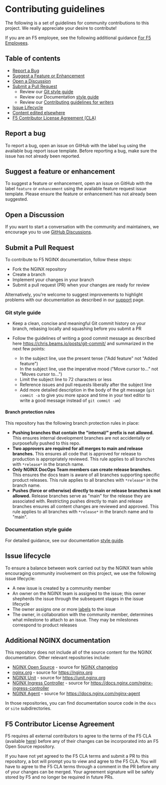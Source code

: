 # Contributing guidelines

The following is a set of guidelines for community contributions to this
project. We really appreciate your desire to contribute!

If you are an F5 employee, see the following additional guidance [For F5 Employees](./F5-NGINX-team-notes.md).

## Table of contents

- [Report a Bug](#report-a-bug)
- [Suggest a Feature or Enhancement](#suggest-a-feature-or-enhancement)
- [Open a Discussion](#open-a-discussion)
- [Submit a Pull Request](#submit-a-pull-request)
  - Review our [Git style guide](#git-style-guide)
  - Review our Documentation [style guide](./templates/style-guide.md)
  - Review our [Contributing guidelines for writers](./CONTRIBUTING_DOCS.md)
- [Issue Lifecycle](#issue-lifecycle)
- [Content edited elsewhere](#content-edited-elsewhere)
- [F5 Contributor License Agreement (CLA)](#f5-contributor-license-agreement)

## Report a bug

To report a bug, open an issue on GitHub with the label `bug` using the
available bug report issue template. Before reporting a bug, make sure the
issue has not already been reported.

## Suggest a feature or enhancement

To suggest a feature or enhancement, open an issue on GitHub with the label
`feature` or `enhancement` using the available feature request issue template.
Please ensure the feature or enhancement has not already been suggested.

## Open a Discussion

If you want to start a conversation with the community and maintainers,
we encourage you to use
[GitHub Discussions](https://github.com/nginx/documentation/discussions).

## Submit a Pull Request

To contribute to F5 NGINX documentation, follow these steps:

- Fork the NGINX repository
- Create a branch
- Implement your changes in your branch
- Submit a pull request (PR) when your changes are ready for review

Alternatively, you're welcome to suggest improvements to highlight problems with
our documentation as described in our [support](./SUPPORT.md) page.

### Git style guide

- Keep a clean, concise and meaningful Git commit history on your branch, rebasing locally and squashing before you submit a PR
- Follow the guidelines of writing a good commit message as described here <https://chris.beams.io/posts/git-commit/>
  and summarized in the next few points:

  - In the subject line, use the present tense ("Add feature" not "Added feature")
  - In the subject line, use the imperative mood ("Move cursor to..." not "Moves cursor to...")
  - Limit the subject line to 72 characters or less
  - Reference issues and pull requests liberally after the subject line
  - Add more detailed description in the body of the git message (`git commit -a` to give you more space and time in
    your text editor to write a good message instead of `git commit -am`)

#### Branch protection rules

This repository has the following branch protection rules in place:

- **Pushing branches that contain the "internal/" prefix is not allowed.** This ensures internal development branches are not accidentally or purposefully pushed to this repo.
- **Two approvers are required for all merges to main and release branches.** This ensures all code that is approved for release to production is appropriately reviewed. This rule applies to all branches with `*release*` in the branch name.
- **Only NGINX DocOps Team members can create release branches.** This ensures the docs team is aware of all branches supporting specific product releases. This rule applies to all branches with `*release*` in the branch name.
- **Pushes (force or otherwise) directly to main or release branches is not allowed.** Release branches serve as "main" for the release they are associated with. Restricting pushes directly to main and release branches ensures all content changes are reviewed and approved. This rule applies to all branches with `*release*` in the branch name and to "main".

### Documentation style guide

For detailed guidance, see our documentation [style guide](./templates/style-guide.md).

## Issue lifecycle

To ensure a balance between work carried out by the NGINX team while encouraging community involvement on this project, we use the following
issue lifecycle:

- A new issue is created by a community member
- An owner on the NGINX team is assigned to the issue; this owner shepherds the issue through the subsequent stages in the issue lifecycle
- The owner assigns one or more [labels](https://github.com/nginxinc/oss-docs/issues/labels) to the issue
- The owner, in collaboration with the community member, determines what milestone to attach to an issue. They may be milestones correspond to product releases

## Additional NGINX documentation

This repository does not include all of the source content for the NGINX documentation. Other relevant repositories include:

- [NGINX Open Source](https://github.com/nginx/nginx) - source for [NGINX changelog](https://nginx.org/en/CHANGES)
- [nginx.org](https://github.com/nginx/nginx.org) - source for https://nginx.org
- [NGINX Unit](https://github.com/nginx/unit) - source for https://unit.nginx.org
- [NGINX Ingress Controller](https://github.com/nginxinc/kubernetes-ingress/) - source for https://docs.nginx.com/nginx-ingress-controller
- [NGINX Agent](https://github.com/nginx/agent) - source for https://docs.nginx.com/nginx-agent

In those repositories, you can find documentation source code in the `docs` or `site` subdirectories.

## F5 Contributor License Agreement

F5 requires all external contributors to agree to the terms of the F5 CLA (available [here](https://github.com/f5/.github/blob/main/CLA/cla-markdown.md)) before any of their changes can be incorporated into an F5 Open Source repository.

If you have not yet agreed to the F5 CLA terms and submit a PR to this repository, a bot will prompt you to view and agree to the F5 CLA. You will have to agree to the F5 CLA terms through a comment in the PR before any of your changes can be merged. Your agreement signature will be safely stored by F5 and no longer be required in future PRs.

